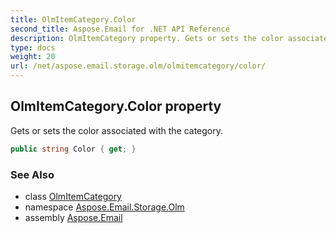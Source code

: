 ```yaml
---
title: OlmItemCategory.Color
second_title: Aspose.Email for .NET API Reference
description: OlmItemCategory property. Gets or sets the color associated with the category
type: docs
weight: 20
url: /net/aspose.email.storage.olm/olmitemcategory/color/
---
```

## OlmItemCategory.Color property

Gets or sets the color associated with the category.

```csharp
public string Color { get; }
```

### See Also

* class [OlmItemCategory](../)
* namespace [Aspose.Email.Storage.Olm](../../olmitemcategory/)
* assembly [Aspose.Email](../../../)


